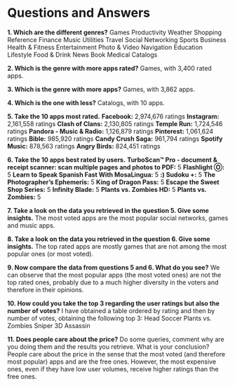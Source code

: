 # Questions and Answers

**1. Which are the different genres?**
Games
Productivity
Weather
Shopping
Reference
Finance
Music
Utilities
Travel
Social Networking
Sports
Business
Health & Fitness
Entertainment
Photo & Video
Navigation
Education
Lifestyle
Food & Drink
News
Book
Medical
Catalogs

**2. Which is the genre with more apps rated?**
Games, with 3,400 rated apps.

**3. Which is the genre with more apps?**
Games, with 3,862 apps.

**4. Which is the one with less?**
Catalogs, with 10 apps.

**5. Take the 10 apps most rated.**
**Facebook:**	2,974,676 ratings
**Instagram:**	2,161,558 ratings
**Clash of Clans:**	2,130,805 ratings
**Temple Run:**	1,724,546 ratings
**Pandora - Music & Radio:**	1,126,879 ratings
**Pinterest:**	1,061,624 ratings
**Bible:**	985,920 ratings
**Candy Crush Saga:**	961,794 ratings
**Spotify Music:** 878,563 ratings
**Angry Birds:**	824,451 ratings

**6. Take the 10 apps best rated by users.**
**TurboScan™ Pro - document & receipt scanner: scan multiple pages and photos to PDF:** 5
**Flashlight Ⓞ:**	5
**Learn to Speak Spanish Fast With MosaLingua:** 5
**:) Sudoku +:**	5
**The Photographer’s Ephemeris:** 5
**King of Dragon Pass:**	5
**Escape the Sweet Shop Series:** 5
**Infinity Blade:**	5
**Plants vs. Zombies HD:**	5
**Plants vs. Zombies:** 5

**7. Take a look on the data you retrieved in the question 5. Give some insights.**
The most voted apps are the most popular social networks, games and music apps.

**8. Take a look on the data you retrieved in the question 6. Give some insights.**
The top rated apps are mostly games that are not among the most popular ones (or most voted).

**9. Now compare the data from questions 5 and 6. What do you see?**
We can observe that the most popular apps (the most voted ones) are not the top rated ones, probably due to a much higher diversity in the voters and therefore in their opinions.

**10. How could you take the top 3 regarding the user ratings but also the number of votes?**
I have obtained a table ordered by rating and then by number of votes, obtaining the following top 3:
Head Soccer
Plants vs. Zombies
Sniper 3D Assassin

**11. Does people care about the price?** Do some queries, comment why are you doing them and the results you retrieve. What is your conclusion?
People care about the price in the sense that the most voted (and therefore most popular) apps and are the free ones. However, the most expensive ones, even if they have low user volumes, receive higher ratings than the free ones.